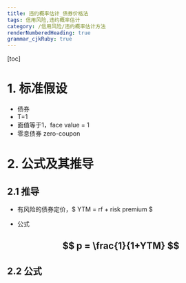 ```yaml
---
title: 违约概率估计_债券价格法
tags: 信用风险,违约概率估计
category: /信用风险/违约概率估计方法
renderNumberedHeading: true
grammar_cjkRuby: true
---
```


[toc]
# 1. 标准假设

- 债券
- T=1
- 面值等于1，face value = 1
- 零息债券 zero-coupon

# 2. 公式及其推导
## 2.1 推导
- 有风险的债券定价，$ YTM = rf + risk premium $
- 公式

  $$
  p = \frac{1}{1+YTM}
  $$
  - 
## 2.2 公式
  